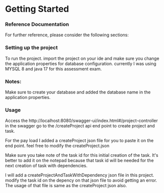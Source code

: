 # Getting Started

### Reference Documentation
For further reference, please consider the following sections:

### Setting up the project

To run the project. import the project on your ide and make sure you change the application properties for database configuration.
currently I was using MYSQL 8 and java 17 for this assessment exam.

### Notes:
Make sure to create your database and added the database name in the application properties.


### Usage
 Access the http://localhost:8080/swagger-ui/index.html#/project-controller in the swagger
go to the /createProject api end point to create project and task.


For the pay load I added a createProject json file for you to paste it on the end point. 
feel free to modify the createProject.json

Make sure you take note of the task id for this initial creation of the task. It's better to add it on the notepad
because that task id will be needed for the next creation of task with dependencies.

I will add a createProjectAndTaskWithDependency json file in this project.
modify the task id on the depency on that json file to avoid getting an error.
The usage of that file is same as the createProject json also.






